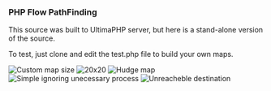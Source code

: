 ### PHP Flow PathFinding

This source was built to UltimaPHP server, but here is a stand-alone version of the source.

To test, just clone and edit the test.php file to build your own maps.

![Custom map size](https://github.com/joaoescribano/phpFlowPath/blob/master/prints/custom_size.jpeg)
![20x20](https://github.com/joaoescribano/phpFlowPath/blob/master/prints/long_maze_20x20.jpeg)
![Hudge map](https://github.com/joaoescribano/phpFlowPath/blob/master/prints/mapa_enorme.jpeg)
![Simple ignoring unecessary process](https://github.com/joaoescribano/phpFlowPath/blob/master/prints/simples-sem-processamento-desnecessario.jpeg)
![Unreacheble destination](https://github.com/joaoescribano/phpFlowPath/blob/master/prints/unreacheble.jpeg)